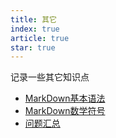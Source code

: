 ```yaml
---
title: 其它
index: true
article: true
star: true
---
```


记录一些其它知识点
<!-- more -->

- [MarkDown基本语法](MarkDown基本语法.md)
- [MarkDown数学符号](MarkDown数学符号.md)
- [问题汇总](问题汇总.md)